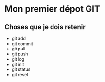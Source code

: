 # Mon premier dépot GIT
## Choses que je dois retenir
- git add
- git commit
- git pull
- git push
- git log
- git init
- git status
- git reset